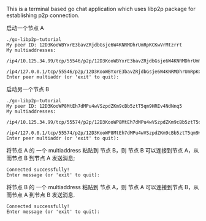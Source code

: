 This is a terminal based go chat application 
which uses libp2p package for establishing p2p connection.

启动一个节点 A
```shell
./go-libp2p-tutorial
My peer ID: 12D3KooWBYxrE3bavZRjdbGsje6W4KNRMDhrUmRpKCKwVrMtzrrt
My multiaddresses:
        /ip4/10.125.34.99/tcp/55546/p2p/12D3KooWBYxrE3bavZRjdbGsje6W4KNRMDhrUmRpKCKwVrMtzrrt
        /ip4/127.0.0.1/tcp/55546/p2p/12D3KooWBYxrE3bavZRjdbGsje6W4KNRMDhrUmRpKCKwVrMtzrrt
Enter peer multiaddr (or 'exit' to quit):
```

启动另一个节点 B
```shell
./go-libp2p-tutorial
My peer ID: 12D3KooWP8MtEh7dMPu4wVSzpdZKm9cBb5ztT5qm9HREv4NdNnq5
My multiaddresses:
        /ip4/10.125.34.99/tcp/55574/p2p/12D3KooWP8MtEh7dMPu4wVSzpdZKm9cBb5ztT5qm9HREv4NdNnq5
        /ip4/127.0.0.1/tcp/55574/p2p/12D3KooWP8MtEh7dMPu4wVSzpdZKm9cBb5ztT5qm9HREv4NdNnq5
Enter peer multiaddr (or 'exit' to quit):
```

将节点 A 的 一个 multiaddress 粘贴到 节点 B，则 节点 B 可以连接到节点 A，从而节点 B 到节点 A 发送消息;
```shell
Connected successfully!
Enter message (or 'exit' to quit):
```
将节点 B 的 一个 multiaddress 粘贴到 节点 A，则 节点 A 可以连接到节点 B，从而节点 A 到节点 B 发送消息.
```shell
Connected successfully!
Enter message (or 'exit' to quit):
```

